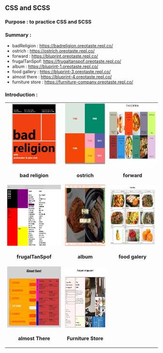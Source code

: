 ## CSS and SCSS

### Purpose : to practice CSS and SCSS <br>

### Summary :

- badReligion : https://badreligion.oreotaste.repl.co/
- ostrich : https://ostrich.oreotaste.repl.co/
- forward : https://bluprint.oreotaste.repl.co/
- frugalTanSpof: https://frugaltanspof.oreotaste.repl.co/
- album : https://bluprint-1.oreotaste.repl.co/
- food gallery : https://bluprint-3.oreotaste.repl.co/
- almost there : https://bluprint-4.oreotaste.repl.co/
- furniture store : https://furniture-company.oreotaste.repl.co/

### Introduction :

<table>
  <tr>
    <td align="center">
      <img class="img-item" height="200px" src="https://github.com/oreoTaste/css-and-scss/blob/master/asset/img/badReligion.jpg?raw=true"/><br>
      <h3>bad religion</h3>
    </td>
    <td align="center">
      <img class="img-item" height="200px" src="https://github.com/oreoTaste/css-and-scss/blob/master/asset/img/ostrich.jpg?raw=true"/><br>
      <h3>ostrich</h3>
    </td>
    <td align="center">
      <img class="img-item" height="200px" src="https://github.com/oreoTaste/css-and-scss/blob/master/asset/img/forward.jpg?raw=true"/><br>
      <h3>forward</h3>
    </td>
  </tr>
  <tr>
    <td align="center">
      <img class="img-item" height="200px" src="https://github.com/oreoTaste/css-and-scss/blob/master/asset/img/frugaltanspof.jpg?raw=true"/><br>
      <h3>frugalTanSpof</h3>
    </td>
    <td align="center">
      <img class="img-item" height="200px" src="https://github.com/oreoTaste/css-and-scss/blob/master/asset/img/album.jpg?raw=true"/><br>
      <h3>album</h3>
    </td>
    <td align="center">
      <img class="img-item" height="200px" src="https://github.com/oreoTaste/css-and-scss/blob/master/asset/img/foodGallery.jpg?raw=true"/><br>
      <h3>food galery</h3>
    </td>
  </tr>
  <tr>
    <td align="center">
      <img class="img-item"  height="200px" src="https://github.com/oreoTaste/css-and-scss/blob/master/asset/img/almostThere.jpg?raw=true"/><br>
      <h3>almost There</h3>
    </td>
    <td align="center">
      <img class="img-item" height="200px" src="https://github.com/oreoTaste/css-and-scss/blob/master/asset/img/furnitureStore.jpg?raw=true"/><br>
      <h3>Furniture Store</h3>
    </td>
    <td align="center"></td>
  </tr>
</table>
